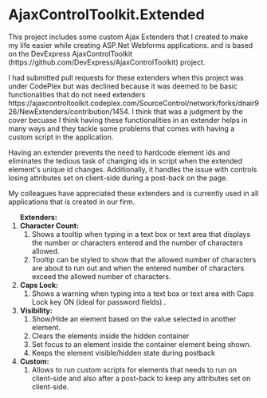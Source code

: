 # AjaxControlToolkit.Extended
<p>This project includes some custom Ajax Extenders that I created to make my life easier while creating ASP.Net Webforms applications.  and is based on the DevExpress AjaxControlToolkit (https://github.com/DevExpress/AjaxControlToolkit) project.</p>
<p>I had submitted pull requests for these extenders when this project was under CodePlex but was declined because it was deemed to be basic functionalities that do not need extenders https://ajaxcontroltoolkit.codeplex.com/SourceControl/network/forks/dnair926/NewExtenders/contribution/1454. I think that was a judgment by the cover becuase I think having these functionalities in an extender helps in many ways and they tackle some problems that comes with having a custom script in the application.</p>
<p>Having an extender prevents the need to hardcode element ids and eliminates the tedious task of changing ids in script when the extended element's unique id changes.  Additionally, it handles the issue with controls losing attributes set on client-side during a post-back on the page.</p>
<p>My colleagues have appreciated these extenders and is currently used in all applications that is created in our firm.</p>

<ol>
<b>Extenders:</b>
<li><b>Character Count:</b>
<ol>
<li>Shows a tooltip when typing in a text box or text area that displays the number or characters entered and the number of characters allowed.</li>
<li>Tooltip can be styled to show that the allowed number of characters are about to run out and when the entered number of characters exceed the allowed number of characters.</li>
</ol></li>
<li><b>Caps Lock:</b>
<ol><li>Shows a warning when typing into a text box or text area with Caps Lock key ON (ideal for password fields)..</li></ol></li>
<li><b>Visibility:</b> <ol><li>Show/Hide an element based on the value selected in another element.</li><li>Clears the elements inside the hidden container</li><li>Set focus to an element inside the container element being shown.</li><li>Keeps the element visible/hidden state during postback</li></ol></li>
<li><b>Custom:</b><ol><li>Allows to run custom scripts for elements that needs to run on client-side and also after a post-back to keep any attributes set on client-side.</li></ol></li>
</ol>
